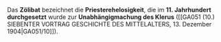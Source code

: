 
Das **Zölibat** bezeichnet die **Priesterehelosigkeit**, die im **11. Jahrhundert durchgesetzt** wurde zur **Unabhängigmachung des Klerus** ([[GA051 (10.) SIEBENTER VORTRAG GESCHICHTE DES MITTELALTERS, 13. Dezember 1904|GA051/10]]).
